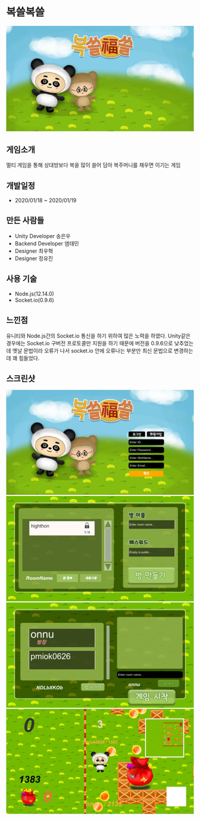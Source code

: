 # 복쓸복쓸

![소개화면](./img/main.png)

## 게임소개

멀티 게임을 통해 상대방보다 복을 많이 쓸어 담아 복주머니를 채우면 이기는 게임

## 개발일정

- 2020/01/18 ~ 2020/01/19

## 만든 사람들

- Unity Developer 송은우
- Backend Developer 염태민
- Designer 최우혁
- Designer 정유진

## 사용 기술

- Node.js(12.14.0)
- Socket.io(0.9.6)

## 느낀점

유니티와 Node.js간의 Socket.io 통신을 하기 위하여 많은 노력을 하였다. Unity같은 경우에는 Socket.io 구버전 프로토콜만 지원을 하기 때문에 버전을 0.9.6으로 낮추었는데 옛날 문법이라 오류가 나서 socket.io 안에 오류나는 부분만 최신 문법으로 변경하는데 꽤 힘들었다.

## 스크린샷

![처음화면](./img/first.png)
![메인화면](./img/main2.png)
![방화면](./img/room2.png)
![게임진행화면](./img/ing.png)

